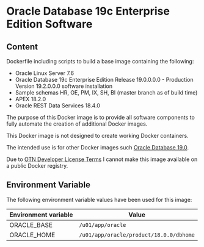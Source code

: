 # Oracle Database 19c Enterprise Edition Software

## Content

Dockerfile including scripts to build a base image containing the following:

* Oracle Linux Server 7.6
* Oracle Database 19c Enterprise Edition Release 19.0.0.0.0 - Production Version 19.2.0.0.0 software installation
* Sample schemas HR, OE, PM, IX, SH, BI (master branch as of build time)
* APEX 18.2.0
* Oracle REST Data Services 18.4.0

The purpose of this Docker image is to provide all software components to fully automate the creation of additional Docker images.

This Docker image is not designed to create working Docker containers.

The intended use is for other Docker images such [Oracle Database 19.0](https://github.com/PhilippSalvisberg/docker-odb/blob/master/OracleDatabase/19.0).

Due to [OTN Developer License Terms](http://www.oracle.com/technetwork/licenses/standard-license-152015.html) I cannot make this image available on a public Docker registry.

## Environment Variable

The following environment variable values have been used for this image:

Environment variable | Value
-------------------- | -------------
ORACLE_BASE | ```/u01/app/oracle```
ORACLE_HOME | ```/u01/app/oracle/product/18.0.0/dbhome```
